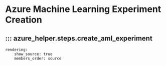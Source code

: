 # Azure Machine Learning Experiment Creation

## ::: azure_helper.steps.create_aml_experiment
    rendering:
        show_source: true
        members_order: source
